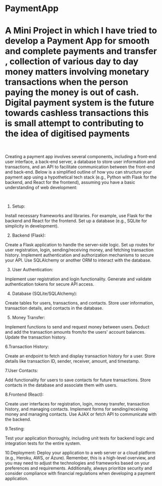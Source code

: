 # PaymentApp
# A Mini Project in which I have tried to develop a Payment App for smooth and complete payments and transfer , collection of various day to day money matters involving monetary transactions when the person paying the money is out of cash. Digital payment system is the future towards cashless transactions this is small attempt to contributing to the idea of digitised payments

<br>

Creating a payment app involves several components, including a front-end user interface, a back-end server, a database to store user information and transactions, and an API to facilitate communication between the front-end and back-end. Below is a simplified outline of how you can structure your payment app using a hypothetical tech stack (e.g., Python with Flask for the backend, and React for the frontend), assuming you have a basic understanding of web development:

<br>

1. Setup:

Install necessary frameworks and libraries. For example, use Flask for the backend and React for the frontend.
Set up a database (e.g., SQLite for simplicity in development).

2. Backend (Flask):

Create a Flask application to handle the server-side logic.
Set up routes for user registration, login, sending/receiving money, and fetching transaction history.
Implement authentication and authorization mechanisms to secure your API.
Use SQLAlchemy or another ORM to interact with the database.

3. User Authentication:

Implement user registration and login functionality.
Generate and validate authentication tokens for secure API access.

4. Database (SQLite/SQLAlchemy):

Create tables for users, transactions, and contacts.
Store user information, transaction details, and contacts in the database.

5. Money Transfer:

Implement functions to send and request money between users.
Deduct and add the transaction amounts from/to the users' account balances.
Update the transaction history.

6.Transaction History:

Create an endpoint to fetch and display transaction history for a user.
Store details like transaction ID, sender, receiver, amount, and timestamp.

7.User Contacts:

Add functionality for users to save contacts for future transactions.
Store contacts in the database and associate them with users.

8.Frontend (React):

Create user interfaces for registration, login, money transfer, transaction history, and managing contacts.
Implement forms for sending/receiving money and managing contacts.
Use AJAX or fetch API to communicate with the backend.

9.Testing:

Test your application thoroughly, including unit tests for backend logic and integration tests for the entire system.

10.Deployment:
Deploy your application to a web server or a cloud platform (e.g., Heroku, AWS, or Azure).
Remember, this is a high-level overview, and you may need to adjust the technologies and frameworks based on your preferences and requirements. Additionally, always prioritize security and consider compliance with financial regulations when developing a payment application.
